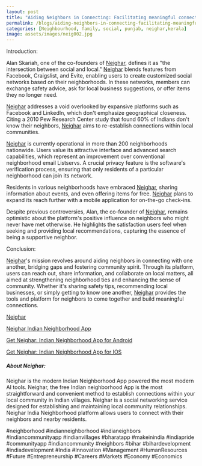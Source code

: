 ```yaml
---
layout: post
title: "Aiding Neighbors in Connecting: Facilitating meaningful connections among neighbors"
permalink: /blogs/aiding-neighbors-in-connecting-facilitating-meaningful-connections-among-neighbors
categories: [Neighbourhood, family, social, punjab, neighar,kerala]
image: assets/images/neig002.jpg
---
```



Introduction:

Alan Skariah, one of the co-founders of [Neighar](https://neighar.com/download), defines it as "the intersection between social and local." [Neighar](https://neighar.com/download) blends features from Facebook, Craigslist, and Evite, enabling users to create customized social networks based on their neighborhoods. In these networks, members can exchange safety advice, ask for local business suggestions, or offer items they no longer need.

[Neighar](https://neighar.com/download) addresses a void overlooked by expansive platforms such as Facebook and LinkedIn, which don't emphasize geographical closeness. Citing a 2010 Pew Research Center study that found 60% of Indians don't know their neighbors, [Neighar](https://neighar.com/download) aims to re-establish connections within local communities.

[Neighar](https://neighar.com/download) is currently operational in more than 200 neighborhoods nationwide. Users value its attractive interface and advanced search capabilities, which represent an improvement over conventional neighborhood email Listservs. A crucial privacy feature is the software's verification process, ensuring that only residents of a particular neighborhood can join its network.

Residents in various neighborhoods have embraced [Neighar](https://neighar.com/download), sharing information about events, and even offering items for free. [Neighar](https://neighar.com/download) plans to expand its reach further with a mobile application for on-the-go check-ins.

Despite previous controversies, Alan, the co-founder of [Neighar](https://neighar.com/download), remains optimistic about the platform's positive influence on neighbors who might never have met otherwise. He highlights the satisfaction users feel when seeking and providing local recommendations, capturing the essence of being a supportive neighbor.


Conclusion:

[Neighar](https://neighar.com/download)'s mission revolves around aiding neighbors in connecting with one another, bridging gaps and fostering community spirit. Through its platform, users can reach out, share information, and collaborate on local matters, all aimed at strengthening neighborhood ties and enhancing the sense of community. Whether it's sharing safety tips, recommending local businesses, or simply getting to know one another, [Neighar](https://neighar.com/download) provides the tools and platform for neighbors to come together and build meaningful connections.

[Neighar](https://www.neighar.com)

[Neighar Indian Neighborhood App](https://neighar.com/download)

[Get Neighar: Indian Neighborhood App for Android](https://play.google.com/store/apps/details?id=com.neighar.app)

[Get Neighar: Indian Neighborhood App for IOS](https://apps.apple.com/us/app/neighar-india-neighborhood-app/id6471035218)

##### About Neighar:

Neighar is the modern Indian Neighborhood App powered the most modern AI tools. Neighar, the free Indian neighborhood App is the most straightforward and convenient method to establish connections within your local community in Indian villages. Neighar is a social networking service designed for establishing and maintaining local community relationships. Neighar India Neighborhood platform allows users to connect with their neighbors and nearby residents.

#neighborhood #indianneighborhood #indianeighbors #indiancommunityapp #indianvillages #bharatapp #makeinindia #indiapride #communityapp #indiancommunity #neighbors #bihar #bihardevelopment #indiadevelopment #India #Innovation #Management #HumanResources #Future #Entrepreneurship #Careers #Markets #Economy #Economics
